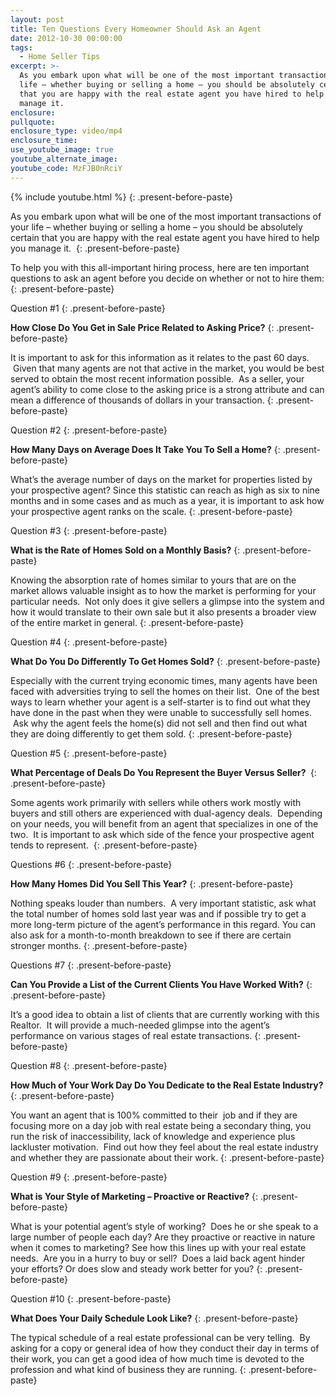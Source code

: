 ```yaml
---
layout: post
title: Ten Questions Every Homeowner Should Ask an Agent
date: 2012-10-30 00:00:00
tags:
  - Home Seller Tips
excerpt: >-
  As you embark upon what will be one of the most important transactions of your
  life – whether buying or selling a home – you should be absolutely certain
  that you are happy with the real estate agent you have hired to help you
  manage it.
enclosure:
pullquote:
enclosure_type: video/mp4
enclosure_time:
use_youtube_image: true
youtube_alternate_image:
youtube_code: MzFJB0nRciY
---
```



{% include youtube.html %}
{: .present-before-paste}

As you embark upon what will be one of the most important transactions of your life – whether buying or selling a home – you should be absolutely certain that you are happy with the real estate agent you have hired to help you manage it.&nbsp;
{: .present-before-paste}

To help you with this all-important hiring process, here are ten important questions to ask an agent before you decide on whether or not to hire them:
{: .present-before-paste}

Question #1
{: .present-before-paste}

**How Close Do You Get in Sale Price Related to Asking Price?**
{: .present-before-paste}

It is important to ask for this information as it relates to the past 60 days. &nbsp;Given that many agents are not that active in the market, you would be best served to obtain the most recent information possible. &nbsp;As a seller, your agent’s ability to come close to the asking price is a strong attribute and can mean a difference of thousands of dollars in your transaction.
{: .present-before-paste}

Question #2
{: .present-before-paste}

**How Many Days on Average Does It Take You To Sell a Home?**
{: .present-before-paste}

What’s the average number of days on the market for properties listed by your prospective agent? Since this statistic can reach as high as six to nine months and in some cases and as much as a year, it is important to ask how your prospective agent ranks on the scale.
{: .present-before-paste}

Question #3
{: .present-before-paste}

**What is the Rate of Homes Sold on a Monthly Basis?**
{: .present-before-paste}

Knowing the absorption rate of homes similar to yours that are on the market allows valuable insight as to how the market is performing for your particular needs. &nbsp;Not only does it give sellers a glimpse into the system and how it would translate to their own sale but it also presents a broader view of the entire market in general.
{: .present-before-paste}

Question #4
{: .present-before-paste}

**What Do You Do Differently To Get Homes Sold?**
{: .present-before-paste}

Especially with the current trying economic times, many agents have been faced with adversities trying to sell the homes on their list. &nbsp;One of the best ways to learn whether your agent is a self-starter is to find out what they have done in the past when they were unable to successfully sell homes. &nbsp;Ask why the agent feels the home(s) did not sell and then find out what they are doing differently to get them sold.
{: .present-before-paste}

Question #5
{: .present-before-paste}

**What Percentage of Deals Do You Represent the Buyer Versus Seller?&nbsp;**
{: .present-before-paste}

Some agents work primarily with sellers while others work mostly with buyers and still others are experienced with dual-agency deals. &nbsp;Depending on your needs, you will benefit from an agent that specializes in one of the two. &nbsp;It is important to ask which side of the fence your prospective agent tends to represent.&nbsp;
{: .present-before-paste}

Questions #6
{: .present-before-paste}

**How Many Homes Did You Sell This Year?**
{: .present-before-paste}

Nothing speaks louder than numbers. &nbsp;A very important statistic, ask what the total number of homes sold last year was and if possible try to get a more long-term picture of the agent’s performance in this regard. You can also ask for a month-to-month breakdown to see if there are certain stronger months.
{: .present-before-paste}

Questions #7
{: .present-before-paste}

**Can You Provide a List of the Current Clients You Have Worked With?**
{: .present-before-paste}

It’s a good idea to obtain a list of clients that are currently working with this Realtor. &nbsp;It will provide a much-needed glimpse into the agent’s performance on various stages of real estate transactions.
{: .present-before-paste}

Question #8
{: .present-before-paste}

**How Much of Your Work Day Do You Dedicate to the Real Estate Industry?**
{: .present-before-paste}

You want an agent that is 100% committed to their &nbsp;job and if they are focusing more on a day job with real estate being a secondary thing, you run the risk of inaccessibility, lack of knowledge and experience plus lackluster motivation. &nbsp;Find out how they feel about the real estate industry and whether they are passionate about their work.
{: .present-before-paste}

Question #9
{: .present-before-paste}

**What is Your Style of Marketing – Proactive or Reactive?**
{: .present-before-paste}

What is your potential agent’s style of working? &nbsp;Does he or she speak to a large number of people each day? Are they proactive or reactive in nature when it comes to marketing? See how this lines up with your real estate needs. &nbsp;Are you in a hurry to buy or sell? &nbsp;Does a laid back agent hinder your efforts? Or does slow and steady work better for you?
{: .present-before-paste}

Question #10
{: .present-before-paste}

**What Does Your Daily Schedule Look Like?**
{: .present-before-paste}

The typical schedule of a real estate professional can be very telling. &nbsp;By asking for a copy or general idea of how they conduct their day in terms of their work, you can get a good idea of how much time is devoted to the profession and what kind of business they are running.
{: .present-before-paste}